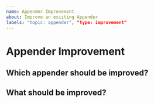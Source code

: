 ```yaml
---
name: Appender Improvement
about: Improve an existing Appender
labels: "topic: appender", "type: improvement"
---
```

# Appender Improvement

## Which appender should be improved?
<!-- 
The name of the appender which should be improved 
-->

## What should be improved?
<!-- 
A clear and concise description of what should be improved 
-->